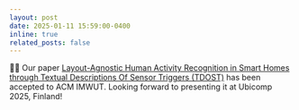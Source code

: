 ```yaml
---
layout: post
date: 2025-01-11 15:59:00-0400
inline: true
related_posts: false
---
```


🎉📄 Our paper [Layout-Agnostic Human Activity Recognition in Smart Homes through Textual Descriptions Of Sensor Triggers (TDOST)](https://dl.acm.org/doi/pdf/10.1145/3712278) has been accepted to ACM IMWUT. Looking forward to presenting it at Ubicomp 2025, Finland!
